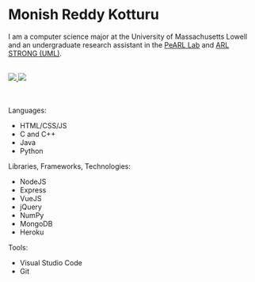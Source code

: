 # Monish Reddy Kotturu

I am a computer science major at the University of Massachusetts Lowell and an undergraduate research assistant in the [PeARL Lab](https://www.pearl-robotics.com/) and [ARL STRONG (UML)](https://www.arl.army.mil/business/collaborative-alliances/current-cras/strong-cra/).
<br><br>

<a href="https://www.linkedin.com/in/monish-reddy-kotturu/" target="_blank">
  <img src="https://img.shields.io/badge/-LinkedIn-0a66c2?style=for-the-badge&logo=linkedin&logoColor=white">
</a>

<a href="mailto:monishkotturu@gmail.com" target="_blank">
  <img src="https://img.shields.io/badge/-Gmail-cb3a2e?style=for-the-badge&logo=gmail&logoColor=white">
</a>

<br><br>
Languages:
- HTML/CSS/JS
- C and C++
- Java
- Python

Libraries, Frameworks, Technologies:
- NodeJS
- Express
- VueJS
- jQuery
- NumPy
- MongoDB
- Heroku

Tools:
- Visual Studio Code
- Git
